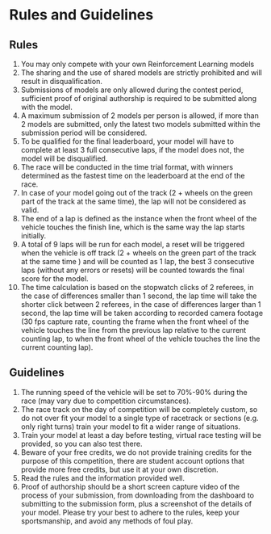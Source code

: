 # Rules and Guidelines

## Rules

1. You may only compete with your own Reinforcement Learning models
2. The sharing and the use of shared models are strictly prohibited and will result in disqualification.
3. Submissions of models are only allowed during the contest period, sufficient proof of original authorship is required to be submitted along with the model.
4. A maximum submission of 2 models per person is allowed, if more than 2 models are submitted, only the latest two models submitted within the submission period will be considered.
5. To be qualified for the final leaderboard, your model will have to complete at least 3 full consecutive laps, if the model does not, the model will be disqualified.
6. The race will be conducted in the time trial format, with winners determined as the fastest time on the leaderboard at the end of the race.
7. In case of your model going out of the track (2 + wheels on the green part of the track at the same time), the lap will not be considered as valid.
8. The end of a lap is defined as the instance when the front wheel of the vehicle touches the finish line, which is the same way the lap starts initially.
9. A total of 9 laps will be run for each model, a reset will be triggered when the vehicle is off track (2 + wheels on the green part of the track at the same time ) and will be counted as 1 lap, the best 3 consecutive laps (without any errors or resets) will be counted towards the final score for the model.
10. The time calculation is based on the stopwatch clicks of 2 referees, in the case of differences smaller than 1 second, the lap time will take the shorter click between 2 referees, in the case of differences larger than 1 second, the lap time will be taken according to recorded camera footage (30 fps capture rate, counting the frame when the front wheel of the vehicle touches the line from the previous lap relative to the current counting lap, to when the front wheel of the vehicle touches the line the current counting lap).

## Guidelines

1. The running speed of the vehicle will be set to 70%-90% during the race (may vary due to competition circumstances).
2. The race track on the day of competition will be completely custom, so do not over fit your model to a single type of racetrack or sections (e.g. only right turns) train your model to fit a wider range of situations.
3. Train your model at least a day before testing, virtual race testing will be provided, so you can also test there.
4. Beware of your free credits, we do not provide training credits for the purpose of this competition, there are student account options that provide more free credits, but use it at your own discretion.
5. Read the rules and the information provided well.
6. Proof of authorship should be a short screen capture video of the process of your submission, from downloading from the dashboard to submitting to the submission form, plus a screenshot of the details of your model. Please try your best to adhere to the rules, keep your sportsmanship, and avoid any methods of foul play.
